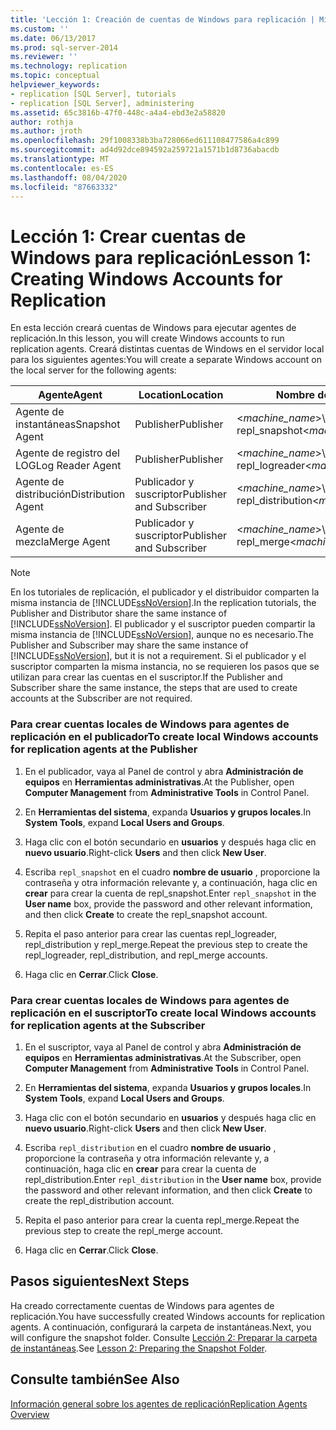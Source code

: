 ```yaml
---
title: 'Lección 1: Creación de cuentas de Windows para replicación | Microsoft Docs'
ms.custom: ''
ms.date: 06/13/2017
ms.prod: sql-server-2014
ms.reviewer: ''
ms.technology: replication
ms.topic: conceptual
helpviewer_keywords:
- replication [SQL Server], tutorials
- replication [SQL Server], administering
ms.assetid: 65c3816b-47f0-448c-a4a4-ebd3e2a58820
author: rothja
ms.author: jroth
ms.openlocfilehash: 29f1008338b3ba728066ed611108477586a4c899
ms.sourcegitcommit: ad4d92dce894592a259721a1571b1d8736abacdb
ms.translationtype: MT
ms.contentlocale: es-ES
ms.lasthandoff: 08/04/2020
ms.locfileid: "87663332"
---
```

# <a name="lesson-1-creating-windows-accounts-for-replication"></a><span data-ttu-id="4429a-102">Lección 1: Crear cuentas de Windows para replicación</span><span class="sxs-lookup"><span data-stu-id="4429a-102">Lesson 1: Creating Windows Accounts for Replication</span></span>
  <span data-ttu-id="4429a-103">En esta lección creará cuentas de Windows para ejecutar agentes de replicación.</span><span class="sxs-lookup"><span data-stu-id="4429a-103">In this lesson, you will create Windows accounts to run replication agents.</span></span> <span data-ttu-id="4429a-104">Creará distintas cuentas de Windows en el servidor local para los siguientes agentes:</span><span class="sxs-lookup"><span data-stu-id="4429a-104">You will create a separate Windows account on the local server for the following agents:</span></span>  
  
|<span data-ttu-id="4429a-105">Agente</span><span class="sxs-lookup"><span data-stu-id="4429a-105">Agent</span></span>|<span data-ttu-id="4429a-106">Location</span><span class="sxs-lookup"><span data-stu-id="4429a-106">Location</span></span>|<span data-ttu-id="4429a-107">Nombre de cuenta</span><span class="sxs-lookup"><span data-stu-id="4429a-107">Account name</span></span>|  
|-----------|--------------|------------------|  
|<span data-ttu-id="4429a-108">Agente de instantáneas</span><span class="sxs-lookup"><span data-stu-id="4429a-108">Snapshot Agent</span></span>|<span data-ttu-id="4429a-109">Publisher</span><span class="sxs-lookup"><span data-stu-id="4429a-109">Publisher</span></span>|<span data-ttu-id="4429a-110">\<*machine_name*>\ repl_snapshot</span><span class="sxs-lookup"><span data-stu-id="4429a-110">\<*machine_name*>\repl_snapshot</span></span>|  
|<span data-ttu-id="4429a-111">Agente de registro del LOG</span><span class="sxs-lookup"><span data-stu-id="4429a-111">Log Reader Agent</span></span>|<span data-ttu-id="4429a-112">Publisher</span><span class="sxs-lookup"><span data-stu-id="4429a-112">Publisher</span></span>|<span data-ttu-id="4429a-113">\<*machine_name*>\ repl_logreader</span><span class="sxs-lookup"><span data-stu-id="4429a-113">\<*machine_name*>\repl_logreader</span></span>|  
|<span data-ttu-id="4429a-114">Agente de distribución</span><span class="sxs-lookup"><span data-stu-id="4429a-114">Distribution Agent</span></span>|<span data-ttu-id="4429a-115">Publicador y suscriptor</span><span class="sxs-lookup"><span data-stu-id="4429a-115">Publisher and Subscriber</span></span>|<span data-ttu-id="4429a-116">\<*machine_name*>\ repl_distribution</span><span class="sxs-lookup"><span data-stu-id="4429a-116">\<*machine_name*>\repl_distribution</span></span>|  
|<span data-ttu-id="4429a-117">Agente de mezcla</span><span class="sxs-lookup"><span data-stu-id="4429a-117">Merge Agent</span></span>|<span data-ttu-id="4429a-118">Publicador y suscriptor</span><span class="sxs-lookup"><span data-stu-id="4429a-118">Publisher and Subscriber</span></span>|<span data-ttu-id="4429a-119">\<*machine_name*>\ repl_merge</span><span class="sxs-lookup"><span data-stu-id="4429a-119">\<*machine_name*>\repl_merge</span></span>|  
  
> [!NOTE]  
>  <span data-ttu-id="4429a-120">En los tutoriales de replicación, el publicador y el distribuidor comparten la misma instancia de [!INCLUDE[ssNoVersion](../../includes/ssnoversion-md.md)].</span><span class="sxs-lookup"><span data-stu-id="4429a-120">In the replication tutorials, the Publisher and Distributor share the same instance of [!INCLUDE[ssNoVersion](../../includes/ssnoversion-md.md)].</span></span> <span data-ttu-id="4429a-121">El publicador y el suscriptor pueden compartir la misma instancia de [!INCLUDE[ssNoVersion](../../includes/ssnoversion-md.md)], aunque no es necesario.</span><span class="sxs-lookup"><span data-stu-id="4429a-121">The Publisher and Subscriber may share the same instance of [!INCLUDE[ssNoVersion](../../includes/ssnoversion-md.md)], but it is not a requirement.</span></span> <span data-ttu-id="4429a-122">Si el publicador y el suscriptor comparten la misma instancia, no se requieren los pasos que se utilizan para crear las cuentas en el suscriptor.</span><span class="sxs-lookup"><span data-stu-id="4429a-122">If the Publisher and Subscriber share the same instance, the steps that are used to create accounts at the Subscriber are not required.</span></span>  
  
### <a name="to-create-local-windows-accounts-for-replication-agents-at-the-publisher"></a><span data-ttu-id="4429a-123">Para crear cuentas locales de Windows para agentes de replicación en el publicador</span><span class="sxs-lookup"><span data-stu-id="4429a-123">To create local Windows accounts for replication agents at the Publisher</span></span>  
  
1.  <span data-ttu-id="4429a-124">En el publicador, vaya al Panel de control y abra **Administración de equipos** en **Herramientas administrativas**.</span><span class="sxs-lookup"><span data-stu-id="4429a-124">At the Publisher, open **Computer Management** from **Administrative Tools** in Control Panel.</span></span>  
  
2.  <span data-ttu-id="4429a-125">En **Herramientas del sistema**, expanda **Usuarios y grupos locales**.</span><span class="sxs-lookup"><span data-stu-id="4429a-125">In **System Tools**, expand **Local Users and Groups**.</span></span>  
  
3.  <span data-ttu-id="4429a-126">Haga clic con el botón secundario en **usuarios** y después haga clic en **nuevo usuario**.</span><span class="sxs-lookup"><span data-stu-id="4429a-126">Right-click **Users** and then click **New User**.</span></span>  
  
4.  <span data-ttu-id="4429a-127">Escriba `repl_snapshot` en el cuadro **nombre de usuario** , proporcione la contraseña y otra información relevante y, a continuación, haga clic en **crear** para crear la cuenta de repl_snapshot.</span><span class="sxs-lookup"><span data-stu-id="4429a-127">Enter `repl_snapshot` in the **User name** box, provide the password and other relevant information, and then click **Create** to create the repl_snapshot account.</span></span>  
  
5.  <span data-ttu-id="4429a-128">Repita el paso anterior para crear las cuentas repl_logreader, repl_distribution y repl_merge.</span><span class="sxs-lookup"><span data-stu-id="4429a-128">Repeat the previous step to create the repl_logreader, repl_distribution, and repl_merge accounts.</span></span>  
  
6.  <span data-ttu-id="4429a-129">Haga clic en **Cerrar**.</span><span class="sxs-lookup"><span data-stu-id="4429a-129">Click **Close**.</span></span>  
  
### <a name="to-create-local-windows-accounts-for-replication-agents-at-the-subscriber"></a><span data-ttu-id="4429a-130">Para crear cuentas locales de Windows para agentes de replicación en el suscriptor</span><span class="sxs-lookup"><span data-stu-id="4429a-130">To create local Windows accounts for replication agents at the Subscriber</span></span>  
  
1.  <span data-ttu-id="4429a-131">En el suscriptor, vaya al Panel de control y abra **Administración de equipos** en **Herramientas administrativas**.</span><span class="sxs-lookup"><span data-stu-id="4429a-131">At the Subscriber, open **Computer Management** from **Administrative Tools** in Control Panel.</span></span>  
  
2.  <span data-ttu-id="4429a-132">En **Herramientas del sistema**, expanda **Usuarios y grupos locales**.</span><span class="sxs-lookup"><span data-stu-id="4429a-132">In **System Tools**, expand **Local Users and Groups**.</span></span>  
  
3.  <span data-ttu-id="4429a-133">Haga clic con el botón secundario en **usuarios** y después haga clic en **nuevo usuario**.</span><span class="sxs-lookup"><span data-stu-id="4429a-133">Right-click **Users** and then click **New User**.</span></span>  
  
4.  <span data-ttu-id="4429a-134">Escriba `repl_distribution` en el cuadro **nombre de usuario** , proporcione la contraseña y otra información relevante y, a continuación, haga clic en **crear** para crear la cuenta de repl_distribution.</span><span class="sxs-lookup"><span data-stu-id="4429a-134">Enter `repl_distribution` in the **User name** box, provide the password and other relevant information, and then click **Create** to create the repl_distribution account.</span></span>  
  
5.  <span data-ttu-id="4429a-135">Repita el paso anterior para crear la cuenta repl_merge.</span><span class="sxs-lookup"><span data-stu-id="4429a-135">Repeat the previous step to create the repl_merge account.</span></span>  
  
6.  <span data-ttu-id="4429a-136">Haga clic en **Cerrar**.</span><span class="sxs-lookup"><span data-stu-id="4429a-136">Click **Close**.</span></span>  
  
## <a name="next-steps"></a><span data-ttu-id="4429a-137">Pasos siguientes</span><span class="sxs-lookup"><span data-stu-id="4429a-137">Next Steps</span></span>  
 <span data-ttu-id="4429a-138">Ha creado correctamente cuentas de Windows para agentes de replicación.</span><span class="sxs-lookup"><span data-stu-id="4429a-138">You have successfully created Windows accounts for replication agents.</span></span> <span data-ttu-id="4429a-139">A continuación, configurará la carpeta de instantáneas.</span><span class="sxs-lookup"><span data-stu-id="4429a-139">Next, you will configure the snapshot folder.</span></span> <span data-ttu-id="4429a-140">Consulte [Lección 2: Preparar la carpeta de instantáneas](lesson-2-preparing-the-snapshot-folder.md).</span><span class="sxs-lookup"><span data-stu-id="4429a-140">See [Lesson 2: Preparing the Snapshot Folder](lesson-2-preparing-the-snapshot-folder.md).</span></span>  
  
## <a name="see-also"></a><span data-ttu-id="4429a-141">Consulte también</span><span class="sxs-lookup"><span data-stu-id="4429a-141">See Also</span></span>  
 [<span data-ttu-id="4429a-142">Información general sobre los agentes de replicación</span><span class="sxs-lookup"><span data-stu-id="4429a-142">Replication Agents Overview</span></span>](agents/replication-agents-overview.md)  
  
  
